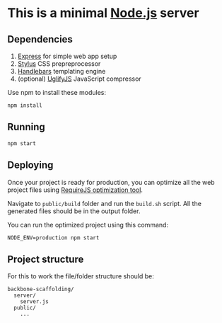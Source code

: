 # This is a minimal [Node.js](http://nodejs.org/) server

## Dependencies 

1. [Express](http://expressjs.com) for simple web app setup
2. [Stylus](http://learnboost.github.com/stylus/) CSS prepreprocessor
3. [Handlebars](https://github.com/donpark/hbs) templating engine
4. (optional) [UglifyJS](https://github.com/mishoo/UglifyJS) JavaScript compressor

Use npm to install these modules:

    npm install

## Running

    npm start


## Deploying
Once your project is ready for production, you can optimize all the web project files using [RequireJS optimization tool](http://requirejs.org/docs/optimization.html).

Navigate to `public/build` folder and run the `build.sh` script. All the generated files should be in the output folder.

You can run the optimized project using this command:

    NODE_ENV=production npm start

## Project structure
For this to work the file/folder structure should be:

```
backbone-scaffolding/
  server/
    server.js
  public/
    ...
```